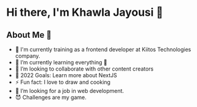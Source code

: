 # Hi there, I'm Khawla Jayousi 👋 


## About Me 📌

- 🔭 I'm currently training as a frontend developer at Kiitos Technologies company.
- 🌱 I’m currently learning everything 🤣
- 👯 I’m looking to collaborate with other content creators
- 🥅 2022 Goals: Learn more about NextJS
- ⚡ Fun fact: I love to draw and cooking
- 💞️ I’m looking for a job in web development.
- 😈 Challenges are my game.


